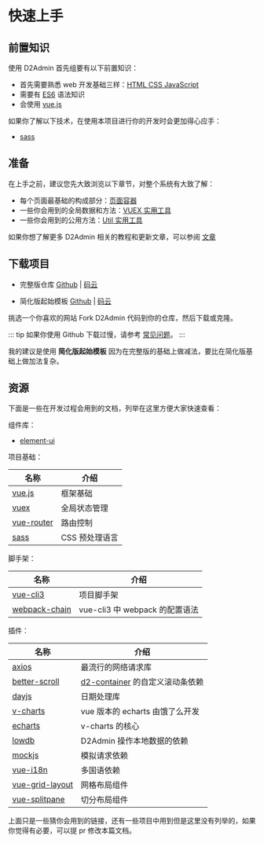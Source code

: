# 快速上手


## 前置知识

使用 D2Admin 首先组要有以下前置知识：

* 首先需要熟悉 web 开发基础三样：[HTML CSS JavaScript](http://www.w3school.com.cn/)
* 需要有 [ES6](http://es6.ruanyifeng.com/) 语法知识
* 会使用 [vue.js](https://cn.vuejs.org/)

如果你了解以下技术，在使用本项目进行你的开发时会更加得心应手：

* [sass](https://www.sass.hk/guide/)

## 准备

在上手之前，建议您先大致浏览以下章节，对整个系统有大致了解：

* 每个页面最基础的构成部分：[页面容器](../components/container.md)
* 一些你会用到的全局数据和方法：[VUEX 实用工具](../plugins/vuex.md)
* 一些你会用到的公用方法：[Util 实用工具](../plugins/util.md)

如果你想了解更多 D2Admin 相关的教程和更新文章，可以参阅 [文章](../article/)

## 下载项目

* 完整版仓库 [Github](https://github.com/d2-projects/d2-admin) | [码云](https://gitee.com/fairyever/d2-admin)

* 简化版起始模板 [Github](https://github.com/d2-projects/d2-admin-start-kit) | [码云](https://gitee.com/fairyever/d2-admin-start-kit)

挑选一个你喜欢的网站 Fork D2Admin 代码到你的仓库，然后下载或克隆。

::: tip
如果你使用 Github 下载过慢，请参考 [常见问题](question.md)。
:::

我的建议是使用 **简化版起始模板** 因为在完整版的基础上做减法，要比在简化版基础上做加法复杂。

## 资源

下面是一些在开发过程会用到的文档，列举在这里方便大家快速查看：

组件库：

* [element-ui](http://element.eleme.io/#/zh-CN/component/quickstart)

项目基础：

| 名称 | 介绍 |
| --- | --- |
| [vue.js](https://cn.vuejs.org/v2/guide/) | 框架基础 |
| [vuex](https://vuex.vuejs.org/zh/guide/) | 全局状态管理 |
| [vue-router](https://router.vuejs.org/zh/guide/) | 路由控制 |
| [sass](https://www.sass.hk/guide/) | CSS 预处理语言 |

脚手架：

| 名称 | 介绍 |
| --- | --- |
| [vue-cli3](https://github.com/vuejs/vue-docs-zh-cn/tree/master/vue-cli) | 项目脚手架 |
| [webpack-chain](https://github.com/mozilla-neutrino/webpack-chain) | vue-cli3 中 webpack 的配置语法 |

插件：

| 名称 | 介绍 |
| --- | --- |
| [axios](https://github.com/axios/axios) | 最流行的网络请求库 |
| [better-scroll](https://github.com/ustbhuangyi/better-scroll) | [d2-container](../components/container.md) 的自定义滚动条依赖 |
| [dayjs](https://github.com/iamkun/dayjs) | 日期处理库 |
| [v-charts](https://v-charts.js.org/#/props) | vue 版本的 echarts 由饿了么开发 |
| [echarts](http://echarts.baidu.com/index.html) | v-charts 的核心 |
| [lowdb](https://github.com/typicode/lowdb) | D2Admin 操作本地数据的依赖 |
| [mockjs](https://github.com/nuysoft/Mock/wiki) | 模拟请求依赖 |
| [vue-i18n](https://kazupon.github.io/vue-i18n/guide/started.html) | 多国语依赖 |
| [vue-grid-layout](https://github.com/jbaysolutions/vue-grid-layout) | 网格布局组件 |
| [vue-splitpane](https://www.npmjs.com/package/vue-splitpane) | 切分布局组件 |

上面只是一些猜你会用到的链接，还有一些项目中用到但是这里没有列举的，如果你觉得有必要，可以提 pr 修改本篇文档。